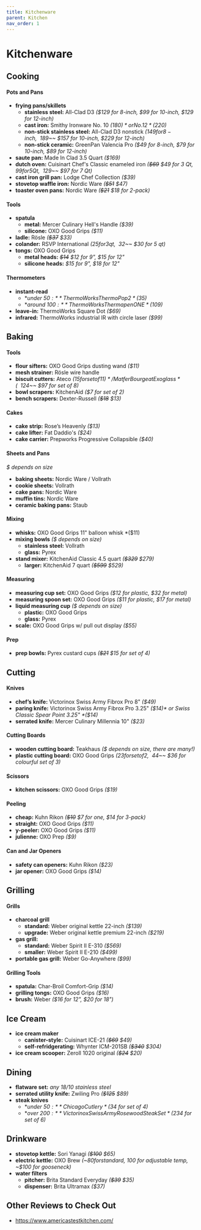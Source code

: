 ```yaml
---
title: Kitchenware
parent: Kitchen
nav_order: 1
---
```

# Kitchenware

## Cooking

#### Pots and Pans

- **frying pans/skillets** 
	- **stainless steel:** All-Clad D3 *($129 for 8-inch, $99 for 10-inch, $129 for 12-inch)*
	- **cast iron:** Smithy Ironware No. 10 *($180)* or No. 12 *($220)*
	- **non-stick stainless steel:** All-Clad D3 nonstick *($149 for 8-inch, ~~$189~~ $157 for 10-inch, $229 for 12-inch)*
	- **non-stick ceramic:** GreenPan Valencia Pro *($49 for 8-inch, $79 for 10-inch, $89 for 12-inch)*
- **saute pan:** Made In Clad 3.5 Quart *($169)*
- **dutch oven:** Cuisinart Chef's Classic enameled iron *(~~$69~~ $49 for 3 Qt, $99 for 5 Qt, ~~$129~~ $97 for 7 Qt)* 
- **cast iron grill pan:** Lodge Chef Collection *($39)*
- **stovetop waffle iron:** Nordic Ware *(~~$51~~ $47)*
- **toaster oven pans:** Nordic Ware *(~~$21~~ $18 for 2-pack)*

#### Tools

- **spatula** 
	- **metal:** Mercer Culinary Hell's Handle *($39)*
	- **silicone:** OXO Good Grips *($11)*
- **ladle:** Rösle *(~~$37~~ $33)*
- **colander:** RSVP International *($25 for 3 qt, ~~$32~~ $30 for 5 qt)*
- **tongs:** OXO Good Grips 
	- **metal heads:** *~~$14~~ $12 for 9", $15 for 12"*
	- **silicone heads:** *$15 for 9", $18 for 12"*

#### Thermometers

- **instant-read** 
	- **under $50:** ThermoWorks ThermoPop 2 *($35)*
	- **around $100:** ThermoWorks Thermapen ONE *($109)*
- **leave-in:** ThermoWorks Square Dot *($69)*
- **infrared:** ThermoWorks industrial IR with circle laser *($99)*

## Baking

#### Tools

- **flour sifters:** OXO Good Grips dusting wand *($11)*
- **mesh strainer:** Rösle wire handle
- **biscuit cutters:** Ateco *($15 for set of 11)* / Matfer Bourgeat Exoglass  *(~~$124~~ $97 for set of 8)*
- **bowl scrapers:** KitchenAid *($7 for set of 2)*
- **bench scrapers:** Dexter-Russell *(~~$18~~ $13)*

#### Cakes

- **cake strip:** Rose’s Heavenly *($13)*
- **cake lifter:** Fat Daddio's *($24)*
- **cake carrier:** Prepworks Progressive Collapsible *($40)*

#### Sheets and Pans

*$ depends on size*
- **baking sheets:** Nordic Ware / Vollrath
- **cookie sheets:** Vollrath
- **cake pans:** Nordic Ware
- **muffin tins:** Nordic Ware
- **ceramic baking pans:** Staub

#### Mixing

- **whisks:** OXO Good Grips 11" balloon whisk *($11)
- **mixing bowls** *($ depends on size)*
	- **stainless steel:** Vollrath
	- **glass:** Pyrex
- **stand mixer:** KitchenAid Classic 4.5 quart *(~~$329~~ $279)*
	- **larger:** KitchenAid 7 quart *(~~$599~~ $529)*

#### Measuring

- **measuring cup set:** OXO Good Grips *($12 for plastic, $32 for metal)*
- **measuring spoon set:** OXO Good Grips *($11 for plastic, $17 for metal)*
- **liquid measuring cup** *($ depends on size)*
	- **plastic:** OXO Good Grips 
	- **glass:** Pyrex
- **scale:** OXO Good Grips w/ pull out display *($55)*

#### Prep

- **prep bowls:** Pyrex custard cups *(~~$21~~ $15 for set of 4)*

## Cutting

#### Knives

- **chef’s knife:** Victorinox Swiss Army Fibrox Pro 8" *($49)*
- **paring knife:** Victorinox Swiss Army Fibrox Pro 3.25" *($14)* or Swiss Classic Spear Point 3.25" *($14)*
- **serrated knife:** Mercer Culinary Millennia 10" *($23)*

#### Cutting Boards

- **wooden cutting board:** Teakhaus *($ depends on size, there are many!)*
- **plastic cutting board:** OXO Good Grips *($23 for set of 2, ~~$44~~ $36 for colourful set of 3)*

#### Scissors

- **kitchen scissors:** OXO Good Grips *($19)*

#### Peeling

- **cheap:** Kuhn Rikon *(~~$10~~ $7 for one, $14 for 3-pack)*
- **straight:** OXO Good Grips *($11)*
- **y-peeler:** OXO Good Grips *($11)*
- **julienne:** OXO Prep *($9)*

#### Can and Jar Openers

- **safety can openers:** Kuhn Rikon *($23)*
- **jar opener:** OXO Good Grips *($14)*

## Grilling

#### Grills

- **charcoal grill** 
	- **standard:** Weber original kettle 22-inch *($139)*
	- **upgrade:** Weber original kettle premium 22-inch *($219)*
- **gas grill:** 
	- **standard:** Weber Spirit II E-310 *($569)*
	- **smaller:** Weber Spirit II E-210 *($499)*
- **portable gas grill:** Weber Go-Anywhere *($99)*

#### Grilling Tools

- **spatula:** Char-Broil Comfort-Grip *($14)*
- **grilling tongs:** OXO Good Grips *($16)*
- **brush:** Weber *($16 for 12", $20 for 18")*

## Ice Cream

- **ice cream maker** 
	- **canister-style:** Cuisinart ICE-21 *(~~$69~~ $49)*
	- **self-refridgerating:** Whynter ICM-201SB *(~~$340~~ $304)*
- **ice cream scooper:** Zeroll 1020 original *(~~$24~~ $20)*

## Dining

- **flatware set:** *any 18/10 stainless steel*
- **serrated utility knife:** Zwiling Pro *(~~$125~~ $89)*
- **steak knives** 
	- **under $50:** Chicago Cutlery *($34 for set of 4)*
	- **over $200:** Victorinox Swiss Army Rosewood Steak Set *($234 for set of 6)*

## Drinkware

- **stovetop kettle:** Sori Yanagi *(~~$100~~ $65)*
- **electric kettle:** OXO Brew *(~$80 for standard, ~$100 for adjustable temp, ~$100 for gooseneck)*
- **water filters**
	- **pitcher:** Brita Standard Everyday *(~~$39~~ $35)*
	- **dispenser:** Brita Ultramax *($37)*

## Other Reviews to Check Out

- https://www.americastestkitchen.com/
